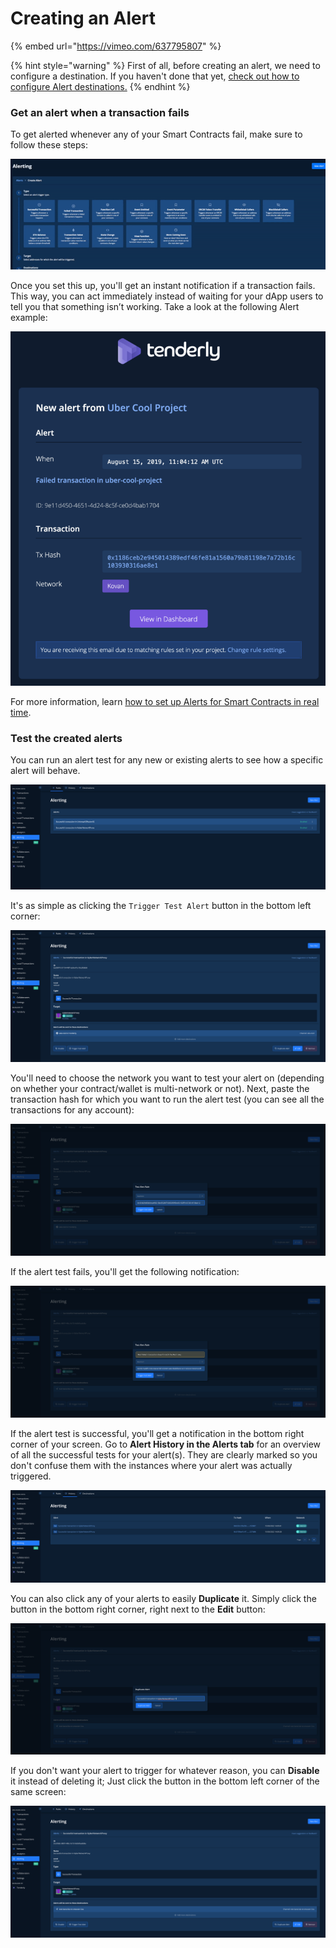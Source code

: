 # Creating an Alert

{% embed url="https://vimeo.com/637795807" %}

{% hint style="warning" %}
First of all, before creating an alert, we need to configure a destination. If you haven't done that yet, [check out how to configure Alert destinations.](../alerting/alert-targets/configuring-alert-destinations.md)
{% endhint %}

### Get an alert when a transaction fails

To get alerted whenever any of your Smart Contracts fail, make sure to follow these steps:

![](<../../.gitbook/assets/Creating an Alert for a failed transaction.gif>)

Once you set this up, you'll get an instant notification if a transaction fails. This way, you can act immediately instead of waiting for your dApp users to tell you that something isn’t working. Take a look at the following Alert example:

![](<../../.gitbook/assets/image (28).png>)

For more information, learn [how to set up Alerts for Smart Contracts in real time](https://blog.tenderly.co/how-to-set-up-real-time-alerting-for-smart-contracts-with-tenderly/).

### Test the created alerts

You can run an alert test for any new or existing alerts to see how a specific alert will behave.

![](<../../.gitbook/assets/Screenshot 2022-03-15 at 13.49.32.png>)

It's as simple as clicking the `Trigger Test Alert` button in the bottom left corner:

![](<../../.gitbook/assets/Screenshot 2022-03-15 at 13.51.52.png>)

You'll need to choose the network you want to test your alert on (depending on whether your contract/wallet is multi-network or not). Next, paste the transaction hash for which you want to run the alert test (you can see all the transactions for any account):

![](<../../.gitbook/assets/Screenshot 2022-03-15 at 13.52.55.png>)

If the alert test fails, you'll get the following notification:

![](<../../.gitbook/assets/Screenshot 2022-03-15 at 14.10.02.png>)

If the alert test is successful, you'll get a notification in the bottom right corner of your screen. Go to **Alert History in the Alerts tab** for an overview of all the successful tests for your alert(s). They are clearly marked so you don't confuse them with the instances where your alert was actually triggered.

![](<../../.gitbook/assets/Screenshot 2022-03-15 at 14.17.24.png>)

You can also click any of your alerts to easily **Duplicate** it. Simply click the button in the bottom right corner, right next to the **Edit** button:

![](<../../.gitbook/assets/Screenshot 2022-03-15 at 14.18.09.png>)

If you don't want your alert to trigger for whatever reason, you can **Disable** it instead of deleting it; Just click the button in the bottom left corner of the same screen:

![](<../../.gitbook/assets/Screenshot 2022-03-15 at 14.21.21.png>)
